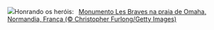 ![](https://www.bing.com/th?id=OHR.LesBravesNormandy_PT-BR7484983029_UHD.jpg&w=1000)Honrando os heróis:&nbsp;&ensp;[Monumento Les Braves na praia de Omaha, Normandia, França (© Christopher Furlong/Getty Images)](https://www.bing.com/th?id=OHR.LesBravesNormandy_PT-BR7484983029_UHD.jpg)
<br><br/>
